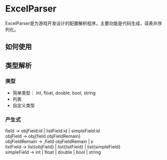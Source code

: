 # ExcelParser

ExcelParser是为游戏开发设计的配置解析程序。主要功能是代码生成，读表并序列化。

## 如何使用

## 类型解析

### 类型

* 简单类型： int, float, double, bool, string
* 列表
* 自定义类型

### 产生式

field -> objField:id | listField:id | simpleField:id  
objField -> obj{field objFieldRemain}  
objFieldRemain -> ;field objFieldRemain | ε  
listField -> list{objField} | list{listField} | list{simpleField}  
simpleField -> int | float | double | bool | string  